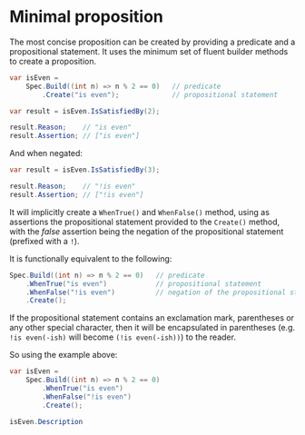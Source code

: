 # Minimal proposition
The most concise proposition can be created by providing a predicate and a propositional statement.
It uses the minimum set of fluent builder methods to create a proposition.

```csharp
var isEven =
    Spec.Build((int n) => n % 2 == 0)   // predicate
        .Create("is even");             // propositional statement

var result = isEven.IsSatisfiedBy(2);

result.Reason;    // "is even"
result.Assertion; // ["is even"]
```

And when negated:

```csharp
var result = isEven.IsSatisfiedBy(3);

result.Reason;    // "!is even"
result.Assertion; // ["!is even"]
```

It will implicitly create a `WhenTrue()` and `WhenFalse()` method, using as assertions the propositional statement 
provided to the `Create()` method, with the _false_ assertion being the negation of the propositional statement (prefixed with a `!`).

It is functionally equivalent to the following:

```csharp
Spec.Build((int n) => n % 2 == 0)   // predicate
    .WhenTrue("is even")            // propositional statement
    .WhenFalse("!is even")          // negation of the propositional statement
    .Create();
```

If the propositional statement contains an exclamation mark, parentheses or any other special character, then it 
will be encapsulated in parentheses (e.g. `!is even(-ish)` will become `(!is even(-ish))`) to the reader.

So using the example above:
```csharp
var isEven =
    Spec.Build((int n) => n % 2 == 0)  
        .WhenTrue("is even")           
        .WhenFalse("!is even")         
        .Create();

isEven.Description
```

